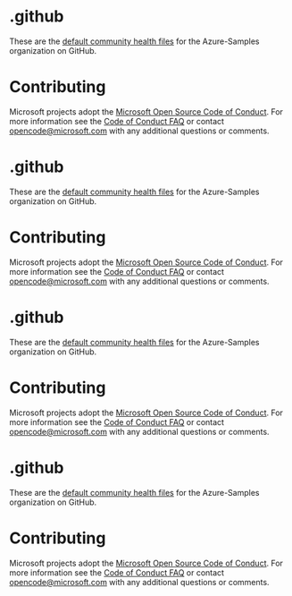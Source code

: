 # .github 

These are the [default community health files](https://help.github.com/en/articles/creating-a-default-community-health-file-for-your-organization) for the Azure-Samples organization on GitHub.

# Contributing

Microsoft projects adopt the [Microsoft Open Source Code of Conduct](https://opensource.microsoft.com/codeofconduct/). For more information see the [Code of Conduct FAQ](https://opensource.microsoft.com/codeofconduct/faq/) or contact [opencode@microsoft.com](mailto:opencode@microsoft.com) with any additional questions or comments.

# .github 

These are the [default community health files](https://help.github.com/en/articles/creating-a-default-community-health-file-for-your-organization) for the Azure-Samples organization on GitHub.

# Contributing

Microsoft projects adopt the [Microsoft Open Source Code of Conduct](https://opensource.microsoft.com/codeofconduct/). For more information see the [Code of Conduct FAQ](https://opensource.microsoft.com/codeofconduct/faq/) or contact [opencode@microsoft.com](mailto:opencode@microsoft.com) with any additional questions or comments.

# .github 

These are the [default community health files](https://help.github.com/en/articles/creating-a-default-community-health-file-for-your-organization) for the Azure-Samples organization on GitHub.

# Contributing

Microsoft projects adopt the [Microsoft Open Source Code of Conduct](https://opensource.microsoft.com/codeofconduct/). For more information see the [Code of Conduct FAQ](https://opensource.microsoft.com/codeofconduct/faq/) or contact [opencode@microsoft.com](mailto:opencode@microsoft.com) with any additional questions or comments.

# .github 

These are the [default community health files](https://help.github.com/en/articles/creating-a-default-community-health-file-for-your-organization) for the Azure-Samples organization on GitHub.

# Contributing

Microsoft projects adopt the [Microsoft Open Source Code of Conduct](https://opensource.microsoft.com/codeofconduct/). For more information see the [Code of Conduct FAQ](https://opensource.microsoft.com/codeofconduct/faq/) or contact [opencode@microsoft.com](mailto:opencode@microsoft.com) with any additional questions or comments.
